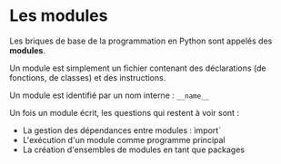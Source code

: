 # Les modules

Les briques de base de la programmation en Python sont appelés des __modules__.

Un module est simplement un fichier contenant des déclarations (de fonctions, de classes) et des instructions.

Un module est identifié par un nom interne : `__name__`

Un fois un module écrit, les questions qui restent à voir sont :

* La gestion des dépendances entre modules : ìmport`
* L'exécution d'un module comme programme principal
* La création d'ensembles de modules en tant que packages


